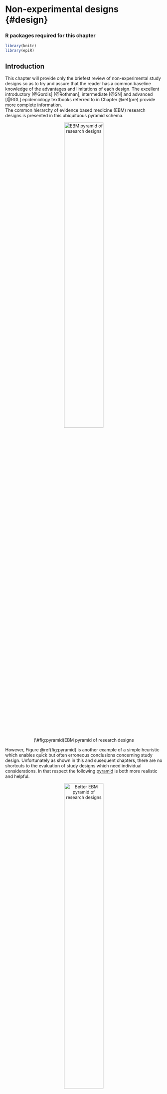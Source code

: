 # Non-experimental designs {#design}

### R packages required for this chapter


```r
library(knitr)
library(epiR)
```



## Introduction

This chapter will provide only the briefest review of non-experimental study designs so as to try and assure that the reader has a common baseline knowledge of the advantages and limitations of each design. The excellent introductory [@Gordis] [@Rothman], intermediate [@SN] and advanced [@RGL] epidemiology textbooks referred to in Chapter \@ref(pre) provide more complete information.\
The common hierarchy of evidence based medicine (EBM) research designs is presented in this ubiquituous pyramid schema.

<div class="figure" style="text-align: center">
<img src="img/ebm/pyramid.png" alt="EBM pyramid of research designs" width="50%" />
<p class="caption">(\#fig:pyramid)EBM pyramid of research designs</p>
</div>

However, Figure \@ref(fig:pyramid) is another example of a simple heuristic which enables quick but often erroneous conclusions concerning study design. Unfortunately as shown in this and susequent chapters, there are no shortcuts to the evaluation of study designs which need individual considerations. In that respect the following [pyramid](https://twitter.com/statsepi/status/895012576714731520?lang=en) is both more realistic and helpful.

<div class="figure" style="text-align: center">
<img src="img/ebm/pyramid_good.png" alt="Better EBM pyramid of research designs" width="50%" />
<p class="caption">(\#fig:better)Better EBM pyramid of research designs</p>
</div>

Although one may debate that the magnitude of the blue area is an overestimate of the scale of good designs, it does underline the importance in clinical epidemiology of assessing individual study quality for both experimental and non-experimental studies. As this book is orientated toward clinical epidemiology, experimental designs (randomized clinical trials (RCTs)) will be emphasized and discussed separately in a later chapter. RCTs have a special emphasis since they are often considered the pinnacle of research designs and greatly influence medical guidelines and consequently clinical practice.

The following is a taxonomy of the different types of study designs.

<div class="figure" style="text-align: center">
<img src="img/ebm/overview.png" alt="Overview of different research designs" width="1000%" />
<p class="caption">(\#fig:overview)Overview of different research designs</p>
</div>

Ecological study designs involve populations or groups of individuals as the unit of analysis as opposed to the other observation designs where the unit of analysis is the individual. Ecological studies are especially useful for descriptive reports, the analysis of birth cohorts, when exposure is only available at the group level, or to investigate differences between populations when the between population difference is much greater than within population differences. For example, ecological studies would be appropriate for aggregate exposure involving air pollution, health care systems, or gun control laws. One must be careful to avoid the [**ecological bias**](https://en.wikipedia.org/wiki/Ecological_fallacy) that can occur because an association observed between variables on the aggregate level does not necessarily represent the association that exists at the individual level. The ecological bias can be shown graphically in Figure \@ref(fig:ecology) where the discordance of the exposure association between groups and individuals is especially strong.

<div class="figure" style="text-align: center">
<img src="img/ebm/ecological.png" alt="Ecological bias" width="1000%" />
<p class="caption">(\#fig:ecology)Ecological bias</p>
</div>

The real problem is **cross-level reference**. For an ecological study the level of measurement, level of analysis, and level of inference must all remain at the group level. Ecological studies will not be considered further in this book.

Among non-experimental designs involving individuals, there are essentially 3 different ways at arriving at conclusions by\
1) reference to population follow-up (cohort)\
2) joint assessment of exposure among cases and non-cases (case-control)\
3) reference to one particular time (cross-sectional)

Since all study designs, including the non-experimental (cohort, case-control, cross-sectional) either secretly or not, aim to estimate similar causal quantities, it could be argued that emphasizing their distinctions is somewhat artificial. In other words, do not mistake the journey (particular study type) for the destination (causal effect of an exposure).

This lack of randomization with observational studies, is why we are continually reminded that non-experimental studies can't provide evidence for causality. Instead we are told to talk of associations. A list of the top 2019 JAMA Internal Medicine articles as determined by [Altmetric scores](https://www.altmetric.com) can be found [here](https://jamanetwork.com/pages/2019-most-discussed-articles) and is reproduced in Figure \@ref(fig:jama).

<div class="figure" style="text-align: center">
<img src="img/ebm/jama.png" alt="JAMA Internal Medicine Top 2019 Altmetric Articles" width="100%" />
<p class="caption">(\#fig:jama)JAMA Internal Medicine Top 2019 Altmetric Articles</p>
</div>

Most interestingly, 11 of the top 14 articles have "association" in their title. But are we really interested in mere associations of the type that matches in your pocket or yellow fingers are associated with lung cancer? I don't believe so and suspect most people are more interested for obvious reasons in causality and whether they care to admit it or not are subconsciously interpreting association studies in this light[@cword] . Otherwise there appears little justification to waste one's time on reading these articles.

Although this is not a book on causality and although I most definitely lack the expertise to delve deeply into this issue, I do think we should acknowledge that the heuristic that observational studies can never inform on causality is flawed and should think more deeply about how we can reach this elusive goal of establishing causality. Please see the following excellent references on causal inference, [@Westreich], [@pearl_intro], [@Hernan_book] and [@Pearl_causality], ordered in increasing detail and complexity.


::: {.blue-box}
+----------------------------------------------------------------------------------------------------------------------------------------------------------------------------------+
| Key concepts for causal inference                                                                                                                        |
+==================================================================================================================================================================================+
| -   Temporality (exposure must occur before the outcome)                                                       |
|                                                                                                                                                                                  |
| -   Conditional exchangeability (to minimize confounding and selection bias to achieve comparability using regression, stratification, restriction, or standardization)                                             |
|                                                                                                                                                                                  |
| -   Positivity and consistency (to assure the existence of a potential counterfactual) |
|                                                                                                                                                                                  |
| -   No measurement error (to minimize misclassification in exposure, outcome or confounders required to achieve conditional exchangeability)                                                                                            |
+----------------------------------------------------------------------------------------------------------------------------------------------------------------------------------+
:::     


Again more details may be found in the above mentioned references.

## Cohort studies

A cohort is a designated/defined group of individuals followed through time often to study incidence of disease in the study group. Examples of sample cohorts may include occupational cohorts, specific groups at risk of a disease or convenience samples (e.g. Nurses or Framingham cohorts). Be careful to distinguish between study, source and target populations.

Cohort studies offer multiple potential advantages:\
\* Can study exposures that are difficult or unthinkable to randomize\
\* Study population often more representative of target pop'l\
\* Allows calculation of incidence rates\
\* Time sequence is generally clear (exposure before outcome)\
\* Efficient as multiple outcomes / exposures can be assessed as new hypothesis are developed over time

Cohort studies can be of 2 formats;\
1. Concurrent (prospective) cohort studies: assembled at present time. Advantages: measurement of exposure, outcome, covariates is decided at baseline and can see temporal ordering of exposure and disease. Disadvantages: expensive and time consuming.\
2. Historical/non-concurrent/mixed (retrospective) cohort studies: incorporates historical time exposed (at least partially). Advantages: less expensive; linking data registries (e.g. exposure and outcome information). Disadvantages: can only use available information; possibly lower quality measurements; data may not have been collected for research purposes.

In cohort studies, exposed/unexposed groups **exist** in the source population and are **selected** by the investigator while in an RCT, a form of closed cohort, treatment/exposure is **assigned** by the investigator.

<div class="figure" style="text-align: center">
<img src="img/ebm/cohort.png" alt="Observational research design" width="50%" />
<p class="caption">(\#fig:unnamed-chunk-3-1)Observational research design</p>
</div><div class="figure" style="text-align: center">
<img src="img/ebm/rct.png" alt="Experimental research design" width="50%" />
<p class="caption">(\#fig:unnamed-chunk-3-2)Experimental research design</p>
</div>

Practically, the best general approach to achieve valid causal non-experimental designs is to try to emulate the RCT[@emulate] you would like to do with special attention to the following:\
\* Selection of population\
\* Exposure definition (induction, duration, intensity, cumulative exposures)\
\* Outcome ascertainment with minimization of lost to follow-up

## Case control

Sometimes it useful to start with the cases! Although important for all research designs, it is obviously essential for case control designs to have an unambiguous, valid case definition preferably using objective and established criteria that avoids any misclassification or other biases. Careful distinction between incident and prevalent cases is also of prime importance. Where the cases are found is a function of the particular research question and setting. Potential sources include hospital registers, vital records (births/deaths), national registries (e.g., for cancer, diabetes) and community clinics.

After case identification, the most important and difficult next step is the selection of the controls. Consideration of a counterfactual model can help operationalize the choice of controls. Controls are drawn from a sample of individuals without the disease, selected from the same reference population that originated the cases and who go through the same selection processes as the cases. Moreover, controls must be individuals who, if they had developed the case disease, would have been included in the case group.

Case control studies may be conducted with an open or closed study population. In a dynamic (open) population, there are two options for selecting controls; i) if the population is in a steady-state, sample randomly from the person-time distribution ii) if not, controls may be selected at the same time as cases occur (i.e., "matched on time"). In a closed study population, there are three options for selecting controls; i) at the end of follow-up ii) at the beginning of follow-up iii) throughout follow-up as cases occur ("matched on time"). Analytically, these distinctions lead to different effect measures, each of which (under various assumptions) parallels an equivalent measure from a full-cohort study.

<div class="figure" style="text-align: center">
<img src="img/ebm/cc.png" alt="Case control sampling times" width="50%" />
<p class="caption">(\#fig:cc)Case control sampling times</p>
</div>

-   Sample point 1 - This is the classic "**case based**" sampling (AKA "exclusive", "cumulative") that occurs at the end of follow-up. In this case, the incident odds ratio (OR) ≈ risk ratio (RR) (under the rare disease assumption)\
-   Sample point 2 - This is "**case-cohort**" sampling (AKA "inclusive") that occurs at the beginning of follow-up. In this case, the incident odds ratio (OR) ≈ risk ratio (RR) (rare disease assumption not required)\
-   Sample point 3 - "**Nested**" sampling (AKA "incidence density") from the distribution of exposed person-time matched during follow-up. In this case, the incident odds ratio (OR) ≈ rate ratio (RR)

The efficiency of the case control design comes from taking a sample, and not all, of the controls. Under that logic, it may be reasonably asked why not take only a sample of the cases? Consider the following example.


```r
set.seed(1234)

dat <- matrix(c(200,100,1800,1900), nrow=2, dimnames = list(c("Not exposed","Exposed"), c("MI yes", "MI no")))

kable(dat, caption = "Full cohort")
```



Table: (\#tab:unnamed-chunk-4)Full cohort

|            | MI yes| MI no|
|:-----------|------:|-----:|
|Not exposed |    200|  1800|
|Exposed     |    100|  1900|

```r
full <- epi.2by2(dat)

dat.con10 <- dat
dat.con10[,2] <- dat[,2]/10
kable(dat.con10, caption = "Case control - 10% of controls")
```



Table: (\#tab:unnamed-chunk-4)Case control - 10% of controls

|            | MI yes| MI no|
|:-----------|------:|-----:|
|Not exposed |    200|   180|
|Exposed     |    100|   190|

```r
full.10 <- epi.2by2(as.matrix(dat.con10))

dat.case10 <- dat
dat.case10[,1] <- dat[,1]/10
dat.case10[,2] <- dat[,2]/10
kable(dat.case10, caption = "Case control - 10% of cases and controls")
```



Table: (\#tab:unnamed-chunk-4)Case control - 10% of cases and controls

|            | MI yes| MI no|
|:-----------|------:|-----:|
|Not exposed |     20|   180|
|Exposed     |     10|   190|

```r
full.case10 <- epi.2by2(as.matrix(dat.case10))
```

The OR is 2.11 with 95% CI 1.65 - 2.71. The OR is fairly close to incident risk ratio for the full cohort (RR = 2) since the rare assumption is approximately true, about 10% incidence.\
If we select only 1/10 of the controls the OR is 2.11 with 95% CI 1.54 - 2.89, a trivial difference.\
On the other hand, suppose we take a 1/10 sample of the cases, the OR remains unbiased at 2.11 but the 95% CI 0.96 - 4.63 is much larger. It is this lack of precision that mandates the inclusion of all cases in a case / control design.\
This is easily understood when it is recalled that the standard error of the estimated OR is $$se(\hat{OR}) = \sqrt{\dfrac{1}{a} + \dfrac{1}{b} + \dfrac{1}{c} + \dfrac{1}{d}}$$ so the largest component comes from the smallest cell entries and se will be minimized by taking all the cases.

The following figure from [@Knol] is a useful summary of the effect measures available from case control studies depending on the nature of the cases (prevalent or incident; level 1), the type of source population (fixed cohort or dynamic population; level 2), the sampling design used to select controls (level 3), and the underlying assumptions (level 4).

<div class="figure" style="text-align: center">
<img src="img/ebm/cc_measures.png" alt="Effect measures from case control designs" width="1000%" />
<p class="caption">(\#fig:measures)Effect measures from case control designs</p>
</div>

In summary, case control studies have the advantages of being faster to perform and less expensive to conduct than cohort studies but care must be exercised that they, like all study designs, are carefully performed. Proper control selection is essential and must come from the same target population as cases (easiest when performed within an established cohort). Controls must be sampled independently of exposure and there is improved precision with more controls (1,2,3,4) but diminishing returns (SE 0.167, 0.145, 0.138, 0.134). Effect measure precision is improved precision by taking all the cases. Although case control studies are susceptible to recognized biases (Berkson, recall, incidence/prevalence) these can be avoided with necessary care. The routine placement of case-control studies under cohort studies on hierarchies of study designs is not well-founded.

An interesting variant is the case crossover design where each case serves as its own control thereby minimizes confounding for time invariant factors whether observed or unobserved. Exposures must vary over time but have a short induction time, a transient effect (e.g., triggers for heart attacks, asthma episodes) and no cumulative effects. This design is the observational analogue of the crossover randomized trial.

A final variant are case series without any controls. While the early identification of cases may prove sentinel for a new disease (see cases series that lead to first identification of the [AIDS epidemic](https://www.cdc.gov/mmwr/preview/mmwrhtml/june_5.htm)), the inferential strength of this design is limited due to the lack of any suitable comparator. Moreover arbitrary selection of cases and an embellished narrative can lead to an undervaluing of scientific evidence and great public health danger (see cases series [@Wakefield], later retracted, at the genesis of the vaccine autism falsehood).

## Cross sectional

Cross sectional studies are most useful for descriptive epidemiology with a primary goal of estimating disease prevalence. As no follow-up is required, cross sectional studies are fast, efficient and can enroll large numbers of participants. However they have little value for causal inference as they provide no information on timing of outcome relative to exposure (temporality) and include only those individuals alive at the time of the study, thereby introducing a prevalence-incidence bias. Due to these limitations, this study design has little value in clinical epidemiology and will not be discussed further.

## Miscellaneous designs

There are, of course, many variants and other miscellaneous non-experimental designs including [difference-in-difference (DID)](https://en.wikipedia.org/wiki/Difference_in_differences), [regression discontinuity](https://en.wikipedia.org/wiki/Regression_discontinuity_design), and [quasi-experimental](https://en.wikipedia.org/wiki/Quasi-experiment) to name but a few.

Conceptually, DID design can be best thought of as a combination of a before & after comparison and a comparison between treated & untreated individuals and are therefore also known as ontrolled before and after studies. These studies minimize bias due to pretreatment differences in outcomes,allow for a flexible control of time invariant confounders and are preferable to an uncontrolled before and after comparison of only treated individuals.

Quasi-experimental designs refer to approaches to effect estimation in which investigators identify (or create) a source of variation in the exposure which is unrelated to the rest of the causal system under study---including the outcome (except through the exposure itself) and the confounders. A classic historical example is John Snow's cholera work where which household received "dirtier" water from the Southwark and Vauxhall company or "cleaner" water from the Lambeth company was a quasi-random event. The company can thus be seen as an instrumental variable, similar to randomization. Regression discontinuity designs are a special subset of quasi-experimental designs where subjects just above and below a given threshold are essentially identical on all observed and unobserved characteristics yet are arbitrarily assigned different therapies.
